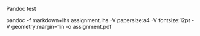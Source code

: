 Pandoc test

pandoc -f markdown+lhs assignment.lhs -V papersize:a4 -V fontsize:12pt -V geometry:margin=1in -o assignment.pdf